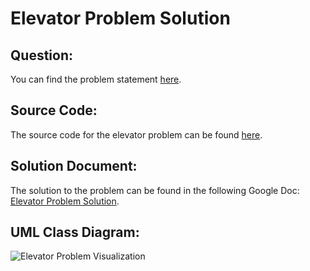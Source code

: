 # Elevator Problem Solution

## Question:
You can find the problem statement [here](https://docs.google.com/document/d/1favtb2dQ6hDwxET3tawx1QYJmme5JhbTPIKEF_lSGIc/edit?tab=t.0).

## Source Code:
The source code for the elevator problem can be found [here](https://replit.com/@Snickdx/elevator-problem#Elevator.java).

## Solution Document:
The solution to the problem can be found in the following Google Doc:  
[Elevator Problem Solution](https://docs.google.com/document/d/19LROpike7gHqxRgHYHioBgIzlzqBCqhmrq-7QPt8P04/edit?usp=sharing).

## UML Class Diagram:
![Elevator Problem Visualization](https://github.com/user-attachments/assets/f32d9ffa-958f-4bfe-ad13-738e3a53b3a9)

